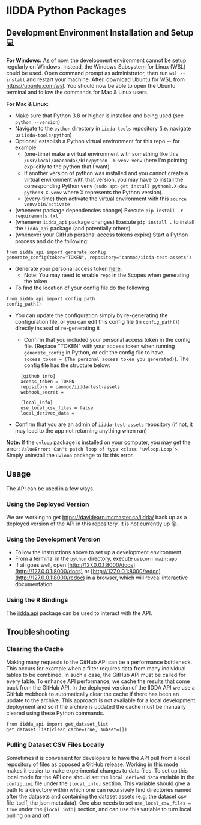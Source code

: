 # IIDDA Python Packages

## Development Environment Installation and Setup :computer:

**For Windows:**
As of now, the development environment cannot be setup regularly on Windows.
Instead, the Windows Subsystem for Linux (WSL) could be used. Open command
prompt as administrator, then run `wsl --install` and restart your machine.
After, download Ubuntu for WSL from https://ubuntu.com/wsl. You should now be
able to open the Ubuntu terminal and follow the commands for Mac & Linux users.

**For Mac & Linux:**
* Make sure that Python 3.8 or higher is installed and being used (see `python --version`)
* Navigate to the `python` directory in `iidda-tools` repository (i.e. navigate to `iidda-tools/python`)
* Optional: establish a Python virtual environment for this repo -- for example
  * (one-time) make a virtual environment with something like this `/usr/local/anaconda3/bin/python -m venv venv` (here I'm pointing explicitly to the python that I want)
  * If another version of python was installed and you cannot create a virtual environment with that version, you may have to install the corresponding Python venv (`sudo apt-get install python3.X-dev python3.X-venv` where X represents the Python version).
  * (every-time) then activate the virtual environment with this `source venv/bin/activate`
* (whenever package dependencies change) Execute `pip install -r requirements.txt`
* (whenever `iidda_api` package changes) Execute `pip install .` to install the `iidda_api` package (and potentially others)
* (whenever your GitHub personal access tokens expire) Start a Python process and do the following:
```
from iidda_api import generate_config
generate_config(token="TOKEN", repository="canmod/iidda-test-assets")
```
* Generate your personal access token [here](https://github.com/settings/tokens).
  * Note: You may need to enable `repo` in the Scopes when generating the token
* To find the location of your config file do the following
```
from iidda_api import config_path
config_path()
```
* You can update the configuration simply by re-generating the configuration file, or you can edit this config file (in `config_path()`) directly instead of re-generating it
  * Confirm that you included your personal access token in the config file. (Replace "TOKEN" with your access token when running `generate_config` in Python, or edit the config file to have `access_token = (The personal access token you generated)`). The config file has the structure below:
  ```
	[github_info]
	access_token = TOKEN 
	repository = canmod/iidda-test-assets
	webhook_secret =

	[local_info]
	use_local_csv_files = false
	local_derived_data =
  ```

* Confirm that you are an admin of `iidda-test-assets` repository (if not, it may lead to the app not returning anything when ran)

**Note:**
If the `uvloop` package is installed on your computer, you may get the error:
`ValueError: Can't patch loop of type <class 'uvloop.Loop’>`. Simply uninstall
the `uvloop` package to fix this error.

## Usage

The API can be used in a few ways.

### Using the Deployed Version

We are working to get https://davidearn.mcmaster.ca/iidda/ back up as a deployed
version of the API in this repository. It is not currently up 😢.

### Using the Development Version

* Follow the instructions above to set up a development environment
* From a terminal in the `python` directory, execute `uvicorn main:app`
* If all goes well, open [http://127.0.0.1:8000/docs](http://127.0.0.1:8000/docs) or [http://127.0.0.1:8000/redoc](http://127.0.0.1:8000/redoc) in a browser, which will reveal interactive documentation

### Using the R Bindings

The [iidda.api](../R/iidda.api) package can be used to interact with the API.

## Troubleshooting

### Clearing the Cache

Making many requests to the GitHub API can be a performance bottleneck. This occurs for example when a filter requires data from many individual tables to be combined. In such a case, the GitHub API must be called for every table. To enhance API performance, we cache the results that come back from the GitHub API. In the deployed version of the IIDDA API we use a GitHub webhook to automatically clear the cache if there has been an update to the archive. This approach is not available for a local development deployment and so if the archive is updated the cache must be manually cleared using these Python commands.

```{python}
from iidda_api import get_dataset_list
get_dataset_list(clear_cache=True, subset=[])
```


### Pulling Dataset CSV Files Locally

Sometimes it is convenient for developers to have the API pull from a local 
repository of files as opposed a GitHub release. Working in this mode makes
it easier to make experimental changes to data files. To set up this local
mode for the API one should set the `local_derived_data` variable in the 
`config.ini` file under the `[local_info]` section. This variable should give
a path to a directory within which one can recursively find directories
named after the datasets and containing the dataset assets (e.g. the dataset
csv file itself, the json metadata). One also needs to set 
`use_local_csv_files = true` under the `[local_info]` section, and can use 
this variable to turn local pulling on and off.
